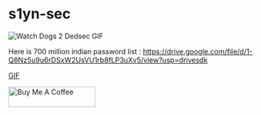 
# s1yn-sec
![Watch Dogs 2 Dedsec GIF](https://media.tenor.com/FcA59Dz2qf0AAAAC/watch-dogs2-dedsec.gif)






Here is 700 million indian password list : https://drive.google.com/file/d/1-Q8Nz5u9u6rDSxW2UsVU1rb8fLP3uXv5/view?usp=drivesdk

<div class="tenor-gif-embed" data-postid="27706762" data-share-method="host" data-width="100%" data-aspect-ratio="1.7785714285714287"><a href="https://tenor.com/view/gif-27706762">GIF</a> </div><script type="text/javascript" async src="https://tenor.com/embed.js"></script>


<a href="https://www.buymeacoffee.com/crossdefalt" target="_blank"><img src="https://cdn.buymeacoffee.com/buttons/default-orange.png" alt="Buy Me A Coffee" height="41" width="174"></a>

